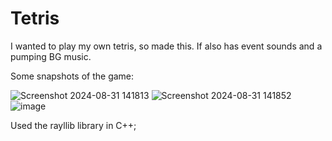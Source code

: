 # Tetris 
I wanted to play my own tetris, so made this. 
If also has event sounds and a pumping BG music.

Some snapshots of the game:

![Screenshot 2024-08-31 141813](https://github.com/user-attachments/assets/f35d584c-bac7-4abe-9de0-ef7469a124d0)
![Screenshot 2024-08-31 141852](https://github.com/user-attachments/assets/cf7e0d28-3c0a-4f0c-8cf0-50ea8356e459)
![image](https://github.com/user-attachments/assets/8d442c97-3ec0-4931-a167-081e00d06308)


Used the rayllib library in C++;
